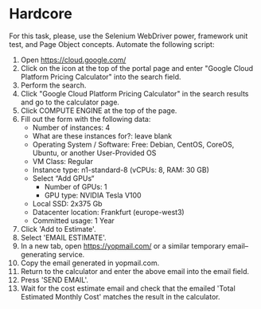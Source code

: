 # Hardcore

For this task, please, use the Selenium WebDriver power, framework unit test, and Page Object concepts. Automate the following script:

1. Open https://cloud.google.com/
2. Click on the icon at the top of the portal page and enter "Google Cloud Platform Pricing Calculator" into the search field.
3. Perform the search.
4. Click "Google Cloud Platform Pricing Calculator" in the search results and go to the calculator page.
5. Click COMPUTE ENGINE at the top of the page.
6. Fill out the form with the following data:
   * Number of instances: 4
   * What are these instances for?: leave blank
   * Operating System / Software: Free: Debian, CentOS, CoreOS, Ubuntu, or another User-Provided OS
   * VM Class: Regular
   * Instance type: n1-standard-8 (vCPUs: 8, RAM: 30 GB)
   * Select “Add GPUs“
     * Number of GPUs: 1
     * GPU type: NVIDIA Tesla V100
   * Local SSD: 2x375 Gb
   * Datacenter location: Frankfurt (europe-west3)
   * Committed usage: 1 Year
7. Click 'Add to Estimate'.
8. Select 'EMAIL ESTIMATE'.
9. In a new tab, open https://yopmail.com/ or a similar temporary email–generating service.
10. Copy the email generated in yopmail.com.
11. Return to the calculator and enter the above email into the email field.
12. Press 'SEND EMAIL'.
13. Wait for the cost estimate email and check that the emailed 'Total Estimated Monthly Cost' matches the result in the calculator.
